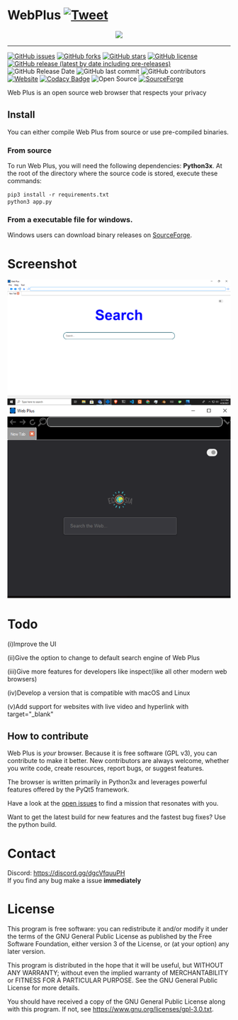 # WebPlus [![Tweet](https://img.shields.io/twitter/url/http/shields.io.svg?style=social)](https://twitter.com/intent/tweet?text=Web%20Plus%20is%20an%20open%20source%20web%20browser%20that%20respects%20your%20privacy&url=https://github.com/SaptakBhoumik/WebPlus&hashtags=free,privacy,webbrowser,browser,web,webplus)
<p align="center">
<a href="https://github.com/SaptakBhoumik/WebPlus/"><img width="727" src="https://img.shields.io/badge/Web-Plus-lightgray.svg?logo=appveyor&longCache=true&style=popout"></a>
</p>

---
[![GitHub issues](https://img.shields.io/github/issues/SaptakBhoumik/WebPlus)](https://github.com/SaptakBhoumik/WebPlus/issues)
[![GitHub forks](https://img.shields.io/github/forks/SaptakBhoumik/WebPlus)](https://github.com/SaptakBhoumik/WebPlus/network/members)
[![GitHub stars](https://img.shields.io/github/stars/SaptakBhoumik/WebPlus)](https://github.com/SaptakBhoumik/WebPlus/stargazers)
[![GitHub license](https://img.shields.io/github/license/SaptakBhoumik/WebPlus)](https://www.github.com/SaptakBhoumik/WebPlus/tree/master/LICENSE)
[![GitHub release (latest by date including pre-releases)](https://img.shields.io/github/v/release/SaptakBhoumik/WebPlus?include_prereleases)](https://github.com/SaptakBhoumik/WebPlus/releases/) 
![GitHub Release Date](https://img.shields.io/github/release-date/SaptakBhoumik/WebPlus)
![GitHub last commit](https://img.shields.io/github/last-commit/SaptakBhoumik/WebPlus)
![GitHub contributors](https://img.shields.io/github/contributors/SaptakBhoumik/WebPlus)
[![Website](https://img.shields.io/website?url=https%3A%2F%2Fsaptakbhoumik.github.io%2Fweb.github.io%2F)](https://saptakbhoumik.github.io/web.github.io/) 
[![Codacy Badge](https://app.codacy.com/project/badge/Grade/2240ab9515e041d4a1bfa045233939ac)](https://www.codacy.com/gh/SaptakBhoumik/WebPlus/dashboard?utm_source=github.com&amp;utm_medium=referral&amp;utm_content=SaptakBhoumik/WebPlus&amp;utm_campaign=Badge_Grade)
![Open Source](https://badges.frapsoft.com/os/v2/open-source.png)
[![SourceForge](https://img.shields.io/sourceforge/dt/web-plus.svg)](https://sourceforge.net/projects/web-plus/)

Web Plus is an open source web browser that respects your privacy
## Install

You can either compile Web Plus from source or use pre-compiled binaries.

### From source

To run Web Plus, you will need the following dependencies: **Python3x**. At the root of the directory where the source code is stored, execute these commands:

    pip3 install -r requirements.txt
    python3 app.py

### From a executable file for windows.

Windows users can download binary releases on [SourceForge](https://sourceforge.net/projects/web-plus/).

# Screenshot
![Unable To Display The Image](https://github.com/SaptakBhoumik/WebPlus/blob/master/screenshot/Untitled.png)![Unable To Display The Image](https://github.com/SaptakBhoumik/WebPlus/blob/master/screenshot/Untitled2.png)
# Todo
(i)Improve the UI <br />

(ii)Give the option to change to default search engine of Web Plus <br />

(iii)Give more features for developers like inspect(like all other modern web browsers) <br />

(iv)Develop a version that is compatible with macOS and Linux <br />

(v)Add support for websites with live video and hyperlink with target="_blank" <br />

## How to contribute
Web Plus is *your* browser. Because it is free software (GPL v3), you can contribute to make it better. New contributors are always welcome, whether you write code, create resources, report bugs, or suggest features.

The browser is written primarily in Python3x and leverages powerful features offered by the PyQt5 framework.

Have a look at the [open issues](https://github.com/SaptakBhoumik/WebPlus/issues) to find a mission that resonates with you.

Want to get the latest build for new features and the fastest bug fixes?
Use the python build.

# Contact
Discord: https://discord.gg/dgcVfquuPH <br />
If you find any bug make a issue **immediately**
# License
This program is free software: you can redistribute it and/or modify
it under the terms of the GNU General Public License as published by
the Free Software Foundation, either version 3 of the License, or
(at your option) any later version.

This program is distributed in the hope that it will be useful,
but WITHOUT ANY WARRANTY; without even the implied warranty of
MERCHANTABILITY or FITNESS FOR A PARTICULAR PURPOSE.  See the
GNU General Public License for more details.

You should have received a copy of the GNU General Public License
along with this program.  If not, see <https://www.gnu.org/licenses/gpl-3.0.txt>.
